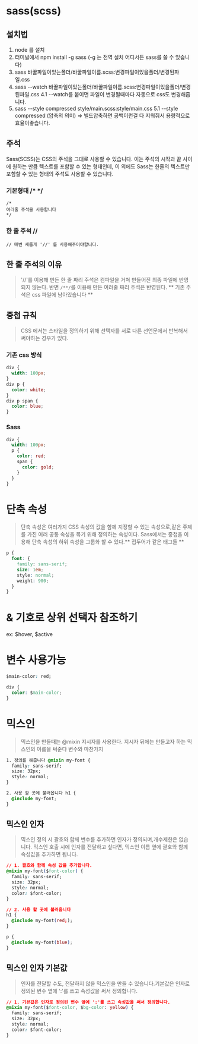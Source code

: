 # sass(scss)

## 설치법

1. node 를 설치
2. 터미널에서 npm install -g sass (-g 는 전역 설치 어디서든 sass를 쓸 수 있습니다)
3. sass 바꿀파일이있는폴더/바꿀파일이름.scss:변경파일이있을폴더/변경된파일.css
4. sass --watch 바꿀파일이있는폴더/바꿀파일이름.scss:변경파일이있을폴더/변경된파일.css
   4.1 --watch를 붙이면 파일이 변경될때마다 자동으로 css도 변경해줍니다.
5. sass --style compressed style/main.scss:style/main.css
   5.1 --style compressed (압축의 의미) => 빌드압축하면 공백이런걸 다 지워줘서 용량적으로 효율이좋습니다.

## 주석

Sass(SCSS)는 CSS의 주석을 그대로 사용할 수 있습니다.
이는 주석의 시작과 끝 사이에 원하는 만큼 텍스트를 포함할 수 있는 형태인데, 이 외에도 Sass는 한줄의 텍스트만 포함할 수 있는 형태의 주석도 사용할 수 있습니다.

### 기본형태 /\* \*/

```
/*
여러줄 주석을 사용합니다
*/
```

### 한 줄 주석 //

```
// 매번 새롭게 '//' 를 사용해주어야합니다.
```

## 한 줄 주석의 이유

> '//'를 이용해 만든 한 줄 짜리 주석은 컴파일을 거쳐 만들어진 최종 파일에 반영되지 않는다. 반면 `/**/`를 이용해 만든 여러줄 짜리 주석은 반영된다. ** 기존 주석은 css 파일에 남아있습니다 **

## 중첩 규칙

> CSS 에서는 스타일을 정의하기 위해 선택자를 서로 다른 선언문에서 반복해서 써야하는 경우가 있다.

### 기존 css 방식

```css
div {
  width: 100px;
}
div p {
  color: white;
}
div p span {
  color: blue;
}
```

### Sass

```css
div {
  width: 100px;
  p {
    color: red;
    span {
      color: gold;
    }
  }
}
```

# 단축 속성

> 단축 속성은 여러가지 CSS 속성의 값을 함께 지정할 수 있는 속성으로,같은 주제를 가진 여러 공통 속성을 묶기 위해 정의하는 속성이다. Sass에서는 중첩을 이용해 단축 속성의 하위 속성을 그룹화 할 수 있다.** 접두어가 같은 태그들 **

```css
p {
  font: {
    family: sans-serif;
    size: 1em;
    style: normal;
    weight: 900;
  }
}
```

# & 기호로 상위 선택자 참조하기

ex: $hover, $active

# 변수 사용가능

```css
$main-color: red;

div {
  color: $main-color;
}
```

# 믹스인

> 믹스인을 만들때는 @mixin 지시자를 사용한다. 지시자 뒤에는 만들고자 하는 믹스인의 이름을 써준다 변수와 마찬가지

```css
1. 정의를 해줍니다 @mixin my-font {
  family: sans-serif;
  size: 32px;
  style: normal;
}

2. 사용 할 곳에 불러옵니다 h1 {
  @include my-font;
}
```

## 믹스인 인자

> 믹스인 정의 시 괄호와 함께 변수를 추가하면 인자가 정의되며,개수제한은 없습니다. 믹스인 호출 시에 인자를 전달하고 싶다면, 믹스인 이름 옆에 괄호와 함께 속성값을 추가하면 됩니다.

```css
// 1. 괄호와 함께 속성 값을 추가합니다.
@mixin my-font($font-color) {
  family: sans-serif;
  size: 32px;
  style: normal;
  color: $font-color;
}

// 2. 사용 할 곳에 불러옵니다
h1 {
  @include my-font(red;);
}

p {
  @include my-font(blue);
}
```

## 믹스인 인자 기본값

> 인자를 전달할 수도, 전달하지 않을 믹스인을 만들 수 있습니다.기본값은 인자로 정의된 변수 옆에 ':'를 쓰고 속성값을 써서 정의합니다.

```css
// 1. 기본값은 인자로 정의된 변수 옆에 ':'를 쓰고 속성값을 써서 정의합니다.
@mixin my-font($font-color, $bg-color: yellow) {
  family: sans-serif;
  size: 32px;
  style: normal;
  color: $font-color;
}
```
